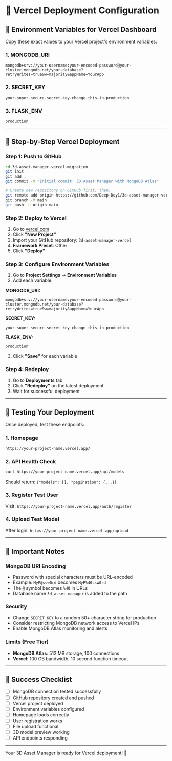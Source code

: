# 🚀 Vercel Deployment Configuration

## 📝 Environment Variables for Vercel Dashboard

Copy these exact values to your Vercel project's environment variables:

### 1. MONGODB_URI
```
mongodb+srv://your-username:your-encoded-password@your-cluster.mongodb.net/your-database?retryWrites=true&w=majority&appName=YourApp
```

### 2. SECRET_KEY
```
your-super-secure-secret-key-change-this-in-production
```

### 3. FLASK_ENV
```
production
```

---

## 🔧 **Step-by-Step Vercel Deployment**

### **Step 1: Push to GitHub**
```bash
cd 3d-asset-manager-vercel-migration
git init
git add .
git commit -m "Initial commit: 3D Asset Manager with MongoDB Atlas"

# Create new repository on GitHub first, then:
git remote add origin https://github.com/Deep-Dey1/3d-asset-manager-vercel.git
git branch -M main  
git push -u origin main
```

### **Step 2: Deploy to Vercel**
1. Go to [vercel.com](https://vercel.com)
2. Click **"New Project"**
3. Import your GitHub repository: `3d-asset-manager-vercel`
4. **Framework Preset**: Other
5. Click **"Deploy"**

### **Step 3: Configure Environment Variables**
1. Go to **Project Settings** → **Environment Variables**
2. Add each variable:

**MONGODB_URI:**
```
mongodb+srv://your-username:your-encoded-password@your-cluster.mongodb.net/your-database?retryWrites=true&w=majority&appName=YourApp
```

**SECRET_KEY:**
```
your-super-secure-secret-key-change-this-in-production
```

**FLASK_ENV:**
```
production
```

3. Click **"Save"** for each variable

### **Step 4: Redeploy**
1. Go to **Deployments** tab
2. Click **"Redeploy"** on the latest deployment
3. Wait for successful deployment

---

## 🧪 **Testing Your Deployment**

Once deployed, test these endpoints:

### **1. Homepage**
```
https://your-project-name.vercel.app/
```

### **2. API Health Check**
```bash
curl https://your-project-name.vercel.app/api/models
```
Should return: `{"models": [], "pagination": {...}}`

### **3. Register Test User**
Visit: `https://your-project-name.vercel.app/auth/register`

### **4. Upload Test Model**
After login: `https://your-project-name.vercel.app/upload`

---

## 🔑 **Important Notes**

### **MongoDB URI Encoding**
- Password with special characters must be URL-encoded
- Example: `MyP@ssw0rd` becomes `MyP%40ssw0rd`
- The `@` symbol becomes `%40` in URLs
- Database name `3d_asset_manager` is added to the path

### **Security**
- Change `SECRET_KEY` to a random 50+ character string for production
- Consider restricting MongoDB network access to Vercel IPs
- Enable MongoDB Atlas monitoring and alerts

### **Limits (Free Tier)**
- **MongoDB Atlas**: 512 MB storage, 100 connections
- **Vercel**: 100 GB bandwidth, 10 second function timeout

---

## 🎯 **Success Checklist**

- [ ] MongoDB connection tested successfully
- [ ] GitHub repository created and pushed
- [ ] Vercel project deployed
- [ ] Environment variables configured
- [ ] Homepage loads correctly
- [ ] User registration works
- [ ] File upload functional
- [ ] 3D model preview working
- [ ] API endpoints responding

---

Your 3D Asset Manager is ready for Vercel deployment! 🚀
